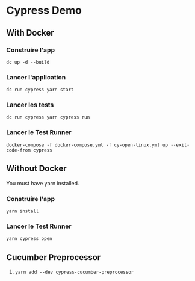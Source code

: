 # Cypress Demo

## With Docker

### Construire l'app

`dc up -d --build`

### Lancer l'application

`dc run cypress yarn start`

### Lancer les tests

`dc run cypress yarn cypress run`

### Lancer le Test Runner

`docker-compose -f docker-compose.yml -f cy-open-linux.yml up --exit-code-from cypress`

## Without Docker

You must have yarn installed.

### Construire l'app

`yarn install`

### Lancer le Test Runner

`yarn cypress open`

## Cucumber Preprocessor

1. `yarn add --dev cypress-cucumber-preprocessor`
